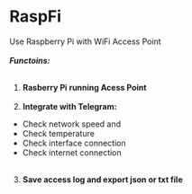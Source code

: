 # RaspFi
Use Raspberry Pi with WiFi Access Point<br /><br />
***Functoins:*** <br /><br />
1. **Rasberry Pi running Acess Point** <br /><br />
2. **Integrate with Telegram:**
  - Check network speed and 
  - Check temperature 
  - Check interface connection 
  - Check internet connection <br /><br />
3. **Save access log and export json or txt file**

